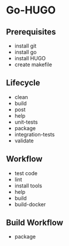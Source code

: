 # Go-HUGO

## Prerequisites

- install git
- install go
- install HUGO
- create makefile

## Lifecycle

- clean
- build
- post
- help
- unit-tests
- package
- integration-tests
- validate

## Workflow

- test code
- lint
- install tools
- help
- build
- build-docker

## Build Workflow

- package
